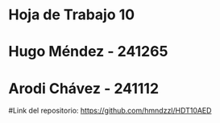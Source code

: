 # Hoja de Trabajo 10
# Hugo Méndez - 241265
# Arodi Chávez - 241112

#Link del repositorio: https://github.com/hmndzzl/HDT10AED 
